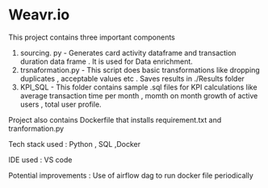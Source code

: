# Weavr.io

This project contains three important components 
1. sourcing. py - Generates card activity dataframe and transaction duration data frame . It is used for Data enrichment.
2. trsnaformation.py - This script does basic transformations like dropping duplicates , acceptable values etc . Saves results in ./Results folder 
3. KPI_SQL - This folder contains sample .sql files for KPI calculations like  average transaction time per month , momth on month growth of active users , total user profile.

Project also contains Dockerfile that installs requirement.txt and tranformation.py 

Tech stack used :
Python , SQL ,Docker

IDE used : VS code

Potential improvements :
Use of airflow dag to run docker file periodically 

